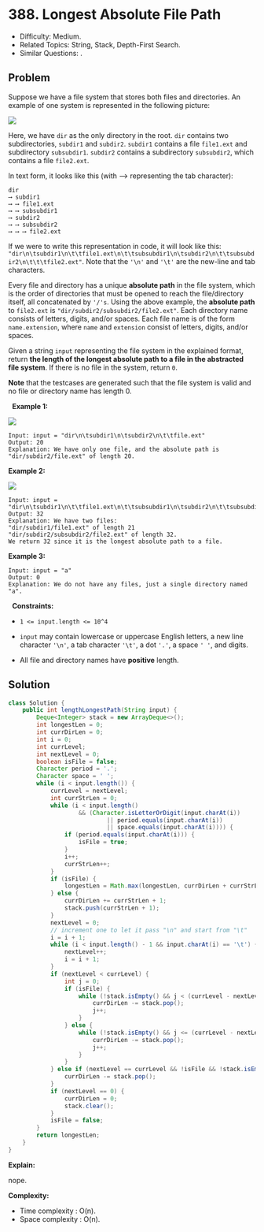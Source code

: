 # 388. Longest Absolute File Path

- Difficulty: Medium.
- Related Topics: String, Stack, Depth-First Search.
- Similar Questions: .

## Problem

Suppose we have a file system that stores both files and directories. An example of one system is represented in the following picture:


![](https://assets.leetcode.com/uploads/2020/08/28/mdir.jpg)


Here, we have ```dir``` as the only directory in the root. ```dir``` contains two subdirectories, ```subdir1``` and ```subdir2```. ```subdir1``` contains a file ```file1.ext``` and subdirectory ```subsubdir1```. ```subdir2``` contains a subdirectory ```subsubdir2```, which contains a file ```file2.ext```.

In text form, it looks like this (with ⟶ representing the tab character):

```
dir
⟶ subdir1
⟶ ⟶ file1.ext
⟶ ⟶ subsubdir1
⟶ subdir2
⟶ ⟶ subsubdir2
⟶ ⟶ ⟶ file2.ext
```

If we were to write this representation in code, it will look like this: ```"dir\n\tsubdir1\n\t\tfile1.ext\n\t\tsubsubdir1\n\tsubdir2\n\t\tsubsubdir2\n\t\t\tfile2.ext"```. Note that the ```'\n'``` and ```'\t'``` are the new-line and tab characters.

Every file and directory has a unique **absolute path** in the file system, which is the order of directories that must be opened to reach the file/directory itself, all concatenated by ```'/'s```. Using the above example, the **absolute path** to ```file2.ext``` is ```"dir/subdir2/subsubdir2/file2.ext"```. Each directory name consists of letters, digits, and/or spaces. Each file name is of the form ```name.extension```, where ```name``` and ```extension``` consist of letters, digits, and/or spaces.

Given a string ```input``` representing the file system in the explained format, return **the length of the **longest absolute path** to a **file** in the abstracted file system**. If there is no file in the system, return ```0```.

**Note** that the testcases are generated such that the file system is valid and no file or directory name has length 0.

 
**Example 1:**

![](https://assets.leetcode.com/uploads/2020/08/28/dir1.jpg)

```
Input: input = "dir\n\tsubdir1\n\tsubdir2\n\t\tfile.ext"
Output: 20
Explanation: We have only one file, and the absolute path is "dir/subdir2/file.ext" of length 20.
```

**Example 2:**

![](https://assets.leetcode.com/uploads/2020/08/28/dir2.jpg)

```
Input: input = "dir\n\tsubdir1\n\t\tfile1.ext\n\t\tsubsubdir1\n\tsubdir2\n\t\tsubsubdir2\n\t\t\tfile2.ext"
Output: 32
Explanation: We have two files:
"dir/subdir1/file1.ext" of length 21
"dir/subdir2/subsubdir2/file2.ext" of length 32.
We return 32 since it is the longest absolute path to a file.
```

**Example 3:**

```
Input: input = "a"
Output: 0
Explanation: We do not have any files, just a single directory named "a".
```

 
**Constraints:**


	
- ```1 <= input.length <= 10^4```
	
- ```input``` may contain lowercase or uppercase English letters, a new line character ```'\n'```, a tab character ```'\t'```, a dot ```'.'```, a space ```' '```, and digits.
	
- All file and directory names have **positive** length.



## Solution

```java
class Solution {
    public int lengthLongestPath(String input) {
        Deque<Integer> stack = new ArrayDeque<>();
        int longestLen = 0;
        int currDirLen = 0;
        int i = 0;
        int currLevel;
        int nextLevel = 0;
        boolean isFile = false;
        Character period = '.';
        Character space = ' ';
        while (i < input.length()) {
            currLevel = nextLevel;
            int currStrLen = 0;
            while (i < input.length()
                    && (Character.isLetterOrDigit(input.charAt(i))
                            || period.equals(input.charAt(i))
                            || space.equals(input.charAt(i)))) {
                if (period.equals(input.charAt(i))) {
                    isFile = true;
                }
                i++;
                currStrLen++;
            }
            if (isFile) {
                longestLen = Math.max(longestLen, currDirLen + currStrLen);
            } else {
                currDirLen += currStrLen + 1;
                stack.push(currStrLen + 1);
            }
            nextLevel = 0;
            // increment one to let it pass "\n" and start from "\t"
            i = i + 1;
            while (i < input.length() - 1 && input.charAt(i) == '\t') {
                nextLevel++;
                i = i + 1;
            }
            if (nextLevel < currLevel) {
                int j = 0;
                if (isFile) {
                    while (!stack.isEmpty() && j < (currLevel - nextLevel)) {
                        currDirLen -= stack.pop();
                        j++;
                    }
                } else {
                    while (!stack.isEmpty() && j <= (currLevel - nextLevel)) {
                        currDirLen -= stack.pop();
                        j++;
                    }
                }
            } else if (nextLevel == currLevel && !isFile && !stack.isEmpty()) {
                currDirLen -= stack.pop();
            }
            if (nextLevel == 0) {
                currDirLen = 0;
                stack.clear();
            }
            isFile = false;
        }
        return longestLen;
    }
}
```

**Explain:**

nope.

**Complexity:**

* Time complexity : O(n).
* Space complexity : O(n).
